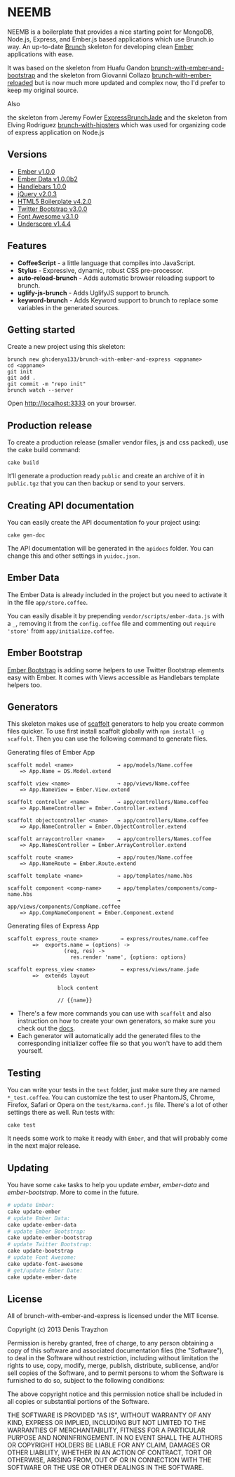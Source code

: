 NEEMB
=================

NEEMB is a boilerplate that provides a nice starting point for MongoDB, Node.js, Express, and Ember.js based applications which use Brunch.io way. 
An up-to-date [Brunch](http://brunch.io) skeleton for developing clean [Ember](http://emberjs.com) applications with ease.

It was based on the skeleton from Huafu Gandon [brunch-with-ember-and-bootstrap](https://github.com/huafu/brunch-with-ember-and-bootstrap) and
the skeleton from Giovanni Collazo [brunch-with-ember-reloaded](https://github.com/gcollazo/brunch-with-ember-reloaded) but is now much more updated and complex now, tho I'd prefer to keep my original source.

Also 

the skeleton from Jeremy Fowler [ExpressBrunchJade](https://github.com/jerfowler/ExpressBrunchJade)
and the skeleton from Elving Rodriguez [brunch-with-hipsters](https://github.com/elving/brunch-with-hipsters) 
which was used for organizing code of express application on Node.js  


## Versions
- [Ember v1.0.0](http://emberjs.com)
- [Ember Data v1.0.0b2](https://github.com/emberjs/data)
- [Handlebars 1.0.0](http://handlebarsjs.com)
- [jQuery v2.0.3](http://jquery.com)
- [HTML5 Boilerplate v4.2.0](http://html5boilerplate.com)
- [Twitter Bootstrap v3.0.0](https://github.com/twitter/bootstrap)
- [Font Awesome v3.1.0](http://fontawesome.io)
- [Underscore v1.4.4](http://underscorejs.org/)


## Features
- **CoffeeScript** - a little language that compiles into JavaScript.
- **Stylus** - Expressive, dynamic, robust CSS pre-processor.
- **auto-reload-brunch** - Adds automatic browser reloading support to brunch.
- **uglify-js-brunch** - Adds UglifyJS support to brunch.
- **keyword-brunch** - Adds Keyword support to brunch to replace some variables in the generated sources.


## Getting started
Create a new project using this skeleton:
```
brunch new gh:denya133/brunch-with-ember-and-express <appname>
cd <appname>
git init
git add .
git commit -m "repo init"
brunch watch --server
```
Open [http://localhost:3333](http://localhost:3333) on your browser.


## Production release
To create a production release (smaller vendor files, js and css packed), use the cake build command:
```
cake build
```
It'll generate a production ready `public` and create an archive of it in `public.tgz` that you can then backup or send to your servers.


## Creating API documentation
You can easily create the API documentation fo your project using:
```
cake gen-doc
```
The API documentation will be generated in the `apidocs` folder. You can change this and other settings in `yuidoc.json`.


## Ember Data
The Ember Data is already included in the project but you need to activate it in the file `app/store.coffee`.

You can easily disable it by prepending `vendor/scripts/ember-data.js` with a `_`, removing it from the `config.coffee` file and commenting out `require 'store'` from `app/initialize.coffee`.


## Ember Bootstrap
[Ember Bootstrap](https://github.com/emberjs-addons/ember-bootstrap) is adding some helpers to use Twitter Bootstrap elements easy with Ember. It comes with Views accessible as Handlebars template helpers too.


## Generators
This skeleton makes use of [scaffolt](https://github.com/paulmillr/scaffolt#readme) generators to help you create common files quicker. To use first install scaffolt globally with `npm install -g scaffolt`. Then you can use the following command to generate files.

Generating files of Ember App

```
scaffolt model <name>              → app/models/Name.coffee
    => App.Name = DS.Model.extend

scaffolt view <name>               → app/views/Name.coffee
    => App.NameView = Ember.View.extend

scaffolt controller <name>         → app/controllers/Name.coffee
    => App.NameController = Ember.Controller.extend

scaffolt objectcontroller <name>   → app/controllers/Name.coffee
    => App.NameController = Ember.ObjectController.extend

scaffolt arraycontroller <name>    → app/controllers/Names.coffee
    => App.NamesController = Ember.ArrayController.extend

scaffolt route <name>              → app/routes/Name.coffee
    => App.NameRoute = Ember.Route.extend

scaffolt template <name>           → app/templates/name.hbs

scaffolt component <comp-name>     → app/templates/components/comp-name.hbs
                                   → app/views/components/CompName.coffee
    => App.CompNameComponent = Ember.Component.extend
```

Generating files of Express App

```
scaffolt express_route <name>		→ express/routes/name.coffee
		=> 	exports.name = (options) ->
				  (req, res) ->
				    res.render 'name', {options: options}

scaffolt express_view <name>		→ express/views/name.jade
		=> 	extends layout

				block content

				// {{name}}
```

* There's a few more commands you can use with `scaffolt` and also instruction on how to create your own generators, so make sure you check out the [docs](https://github.com/paulmillr/scaffolt#readme).
* Each generator will automatically add the generated files to the corresponding initializer coffee file so that you won't have to add them yourself.


## Testing
You can write your tests in the `test` folder, just make sure they are named `*_test.coffee`. You can customize the test to user PhantomJS, Chrome, Firefox, Safari or Opera on the `test/karma.conf.js` file. There's a lot of other settings there as well. Run tests with:

```
cake test
```
It needs some work to make it ready with `Ember`, and that will probably come in the next major release.


## Updating
You have some `cake` tasks to help you update *ember*, *ember-data* and *ember-bootstrap*. More to come in the future.
```bash
# update Ember:
cake update-ember
# update Ember Data:
cake update-ember-data
# update Ember Bootstrap:
cake update-ember-bootstrap
# update Twitter Bootstrap:
cake update-bootstrap
# update Font Awesome:
cake update-font-awesome
# get/update Ember Date:
cake update-ember-date
```

## License
All of brunch-with-ember-and-express is licensed under the MIT license.

Copyright (c) 2013 Denis Trayzhon

Permission is hereby granted, free of charge, to any person obtaining a copy of this software and associated documentation files (the "Software"), to deal in the Software without restriction, including without limitation the rights to use, copy, modify, merge, publish, distribute, sublicense, and/or sell copies of the Software, and to permit persons to whom the Software is furnished to do so, subject to the following conditions:

The above copyright notice and this permission notice shall be included in all copies or substantial portions of the Software.

THE SOFTWARE IS PROVIDED "AS IS", WITHOUT WARRANTY OF ANY KIND, EXPRESS OR IMPLIED, INCLUDING BUT NOT LIMITED TO THE WARRANTIES OF MERCHANTABILITY, FITNESS FOR A PARTICULAR PURPOSE AND NONINFRINGEMENT. IN NO EVENT SHALL THE AUTHORS OR COPYRIGHT HOLDERS BE LIABLE FOR ANY CLAIM, DAMAGES OR OTHER LIABILITY, WHETHER IN AN ACTION OF CONTRACT, TORT OR OTHERWISE, ARISING FROM, OUT OF OR IN CONNECTION WITH THE SOFTWARE OR THE USE OR OTHER DEALINGS IN THE SOFTWARE.
